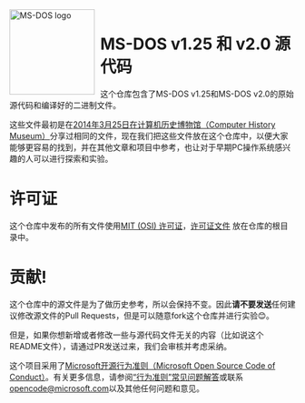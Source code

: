 <img width="150" height="150" align="left" style="float: left; margin: 0 10px 0 0;" alt="MS-DOS logo" src="https://github.com/Microsoft/MS-DOS/blob/master/msdos-logo.png">   

# MS-DOS v1.25 和 v2.0 源代码
这个仓库包含了MS-DOS v1.25和MS-DOS v2.0的原始源代码和编译好的二进制文件。

这些文件最初是在[2014年3月25日在计算机历史博物馆（Computer History Museum）]( http://www.computerhistory.org/atchm/microsoft-ms-dos-early-source-code/)分享过相同的文件，现在我们把这些文件放在这个仓库中，以便大家能够更容易的找到，并在其他文章和项目中参考，也让对于早期PC操作系统感兴趣的人可以进行探索和实验。

# 许可证
这个仓库中发布的所有文件使用[MIT (OSI) 许可证]( https://en.wikipedia.org/wiki/MIT_License)，[许可证文件](https://github.com/Microsoft/MS-DOS/blob/master/LICENSE.md) 放在仓库的根目录中。

# 贡献!
这个仓库中的源文件是为了做历史参考，所以会保持不变。因此**请不要发送**任何建议修改源文件的Pull Requests，但是可以随意fork这个仓库并进行实验😊。  

但是，如果你想新增或者修改一些与源代码文件无关的内容（比如说这个README文件），请通过PR发送过来，我们会审核并考虑采纳。

这个项目采用了[Microsoft开源行为准则（Microsoft Open Source Code of Conduct）](https://opensource.microsoft.com/codeofconduct/)。有关更多信息，请参阅[“行为准则”常见问题解答](https://opensource.microsoft.com/codeofconduct/faq/)或联系[opencode@microsoft.com](mailto:opencode@microsoft.com)以及其他任何问题和意见。
